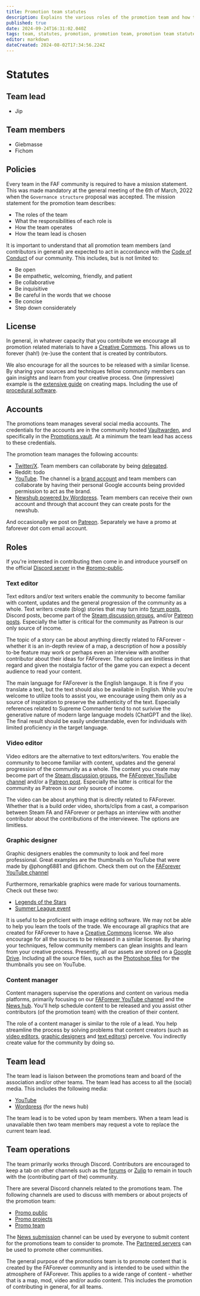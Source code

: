 ```yaml
---
title: Promotion team statutes
description: Explains the various roles of the promotion team and how the team is organized.
published: true
date: 2024-09-24T16:31:02.040Z
tags: team, statutes, promotion, promotion team, promotion team statutes, promo team, promo team statutes, promo, youtube
editor: markdown
dateCreated: 2024-08-02T17:34:56.224Z
---
```


# Statutes

## Team lead

  - Jip
  
## Team members

  - Giebmasse
  - Fichom

## Policies

Every team in the FAF community is required to have a mission statement. This was made mandatory at the general meeting of the 6th of March, 2022 when the `Governance structure` proposal was accepted. The mission statement for the promotion team describes:

 - The roles of the team
 - What the responsibilities of each role is
 - How the team operates
 - How the team lead is chosen

It is important to understand that all promotion team members (and contributors in general) are expected to act in accordance with the [Code of Conduct](https://forum.faforever.com/topic/2051/faf-code-of-conduct/1) of our community. This includes, but is not limited to:

 - Be open
 - Be empathetic, welcoming, friendly, and patient
 - Be collaborative
 - Be inquisitive
 - Be careful in the words that we choose
 - Be concise
 - Step down considerately
 
## License
 
In general, in whatever capacity that you contribute we encourage all promotion related materials to have a [Creative Commons](https://creativecommons.org/licenses/). This allows us to forever (hah!) (re-)use the content that is created by contributors. 

We also encourage for all the sources to be released with a similar license. By sharing your sources and techniques fellow community members can gain insights and learn from your creative process. One (impressive) example is the [extensive guide](https://wiki.faforever.com/en/Development/Mapping) on creating maps. Including the use of [procedural software](https://wiki.faforever.com/en/Development/Mapping/Gaea).

## Accounts

The promotions team manages several social media accounts. The credentials for the accounts are in the community hosted [Vaultwarden](https://vaultwarden.faforever.com/), and specifically in the [Promotions vault](https://vaultwarden.faforever.com/#/organizations/5613e6ab-643a-47a8-beae-b86c01c58e70). At a minimum the team lead has access to these credentials. 

The promotion team manages the following accounts:

- [Twitter/X](https://x.com/FAFOfficial_). Team members can collaborate by being [delegated](https://help.x.com/en/managing-your-account/how-to-use-the-delegate-feature).
- Reddit: todo
- [YouTube](https://www.youtube.com/@ForgedAllianceForever). The channel is a [brand account](https://support.google.com/youtube/answer/7001996) and team members can collaborate by having their personal Google accounts being provided permission to act as the brand.
- [Newshub powered by Wordpress](https://direct.faforever.com/wp-login.php). Team members can receive their own account and through that account they can create posts for the newshub.

And occasionally we post on [Patreon](https://www.patreon.com/faf). Separately we have a promo at faforever dot com email account. 

## Roles

If you're interested in contributing then come in and introduce yourself on the official [Discord server](https://discord.gg/DCNr4cvejN) in the [#promo-public](https://discord.gg/DCNr4cvejN).

### Text editor

Text editors and/or text writers enable the community to become familiar with content, updates and the general progression of the community as a whole. Text writers create (blog) stories that may turn into [forum posts](https://forum.faforever.com/category/3/blogs), Discord posts, become part of the [Steam discussion groups](https://steamcommunity.com/app/9420/discussions/), and/or [Patreon posts](https://www.patreon.com/faf). Especially the latter is critical for the community as Patreon is our only source of income.

The topic of a story can be about anything directly related to FAForever - whether it is an in-depth review of a map, a description of how a possibly to-be feature may work or perhaps even an interview with another contributor about their ideas for FAForever. The options are limitless in that regard and given the nostalgia factor of the game you can expect a decent audience to read your content.

The main language for FAForever is the English langauge. It is fine if you translate a text, but the text should also be available in English. While you're welcome to utilize tools to assist you, we encourage using them only as a source of inspiration to preserve the authenticity of the text. Especially references related to Supreme Commander tend to not surivive the generative nature of modern large language models (ChatGPT and the like). The final result should be easily understandable, even for individuals with limited proficiency in the target language.

### Video editor

Video editors are the alternative to text editors/writers. You enable the community to become familiar with content, updates and the general progression of the community as a whole. The content you create may become part of the [Steam discussion groups](https://steamcommunity.com/app/9420/discussions/), the [FAForever YouTube channel](https://www.youtube.com/@ForgedAllianceForever) and/or a [Patreon post](https://www.patreon.com/faf). Especially the latter is critical for the community as Patreon is our only source of income.

The video can be about anything that is directly related to FAForever. Whether that is a build order video, shorts/clips from a cast, a comparison between Steam FA and FAForever or perhaps an interview with another contributor about the contributions of the interviewee. The options are limitless.

### Graphic designer

Graphic designers enables the community to look and feel more professional. Great examples are the thumbnails on YouTube that were made by @phong6881 and @fichom. Check them out on the [FAForever YouTube channel](https://www.youtube.com/@ForgedAllianceForever/playlists)

Furthermore, remarkable graphics were made for various tournaments. Check out these two:

- [Legends of the Stars](https://forum.faforever.com/topic/5302/2022-legend-of-the-stars-world-championship-playoffs)
- [Summer League event](https://forum.faforever.com/topic/6217/summer-league-2023-event)

It is useful to be proficient with image editing software. We may not be able to help you learn the tools of the trade. We encourage all graphics that are created for FAForever to have a [Creative Commons](https://creativecommons.org/licenses/) license. We also encourage for all the sources to be released in a similar license. By sharing your techniques, fellow community members can glean insights and learn from your creative process. Presently, all our assets are stored on a [Google Drive](https://drive.google.com/drive/folders/1yOx6GB6ERi6eKZEsEQGytPboVdfWm_K6). Including all the source files, such as the [Photoshop files](https://drive.google.com/drive/folders/1qMxUdCkOAbprLBMRUP_B6xqi_odUZPnD) for the thumbnails you see on YouTube.

### Content manager

Content managers supervise the operations and content on various media platforms, primarily focusing on our [FAForever YouTube channel](https://www.youtube.com/@ForgedAllianceForever) and the [News hub](https://www.faforever.com/news). You'll help schedule content to be released and you assist other contributors (of the promotion team) with the creation of their content.

The role of a content manager is similar to the role of a lead. You help streamline the process by solving problems that content creators (such as [video editors](), [graphic designers]() and [text editors]()) perceive. You indirectly create value for the community by doing so.

## Team lead

The team lead is liaison between the promotions team and board of the association and/or other teams. The team lead has access to all the (social) media. This includes the following media:

- [YouTube](https://www.youtube.com/c/ForgedAllianceForever)
- [Wordpress](https://direct.faforever.com/wp-login.php) (for the news hub)

The team lead is to be voted upon by team members. When a team lead is unavailable then two team members may request a vote to replace the current team lead. 

## Team operations

The team primarily works through Discord. Contributors are encouraged to keep a tab on other channels such as the [forums](https://forum.faforever.com/) or [Zulip](https://faforever.zulipchat.com/) to remain in touch with the (contributing part of the) community.

There are several Discord channels related to the promotions team. The following channels are used to discuss with members or about projects of the promotion team:

- [Promo public](https://discord.gg/DCNr4cvejN)
- [Promo projects](https://discord.gg/PKSXDdsNJD)
- [Promo team](https://discord.gg/8Ja3TBXGx2)

The [News submission](https://discord.gg/fNCdNBGKcP) channel can be used by everyone to submit content for the promotions team to consider to promote. The [Partnered servers](https://discord.gg/WYYTE8uKs5) can be used to promote other communities.

The general purpose of the promotions team is to promote content that is created by the FAForever community and is intended to be used within the atmosphere of FAForever. This applies to a wide range of content - whether that is a map, mod, video and/or audio content. This includes the promotion of contributing in general, for all teams.

<!-- 
#### Team Leader
- The team leader is the liaison with the Association Board and other FAF Teams
- The team leader is to be voted upon by team members
- If the team leader is no longer fit for the position a minimum of two team members may request that a vote be cast to replace the current team leader. This can not be used within a 6-month window of the last request to vote on a new team leader.
- The team leader has the final say on the content of the NewsHub
- The team leader has the final say on the content on official social media channels, including Patreon
- The team leader has the final say on the content on the website
#### Team membership
- Anyone interested can apply by messaging the team leader and are encouraged to specify how they want to help.
- Applicants are to be then discussed with the team and voted upon on. A majority is needed to be approved to the team with the team leader being the tiebreaker vote
- Team members may be removed at any time due to inactivity or if the member is no longer suitable for their position by a Majority Vote of the whole team.

#### Team Responsibilities
- Create a steady flow of content for the NewsHub whether that is weekly, bi-weekly or monthly.
- Maintain a steady flow of content on the FAF YouTube this can be Weekly, Bi-weekly or Monthly
- Maintain the FAForever.com website with up-to-date information (Tutorials/guides, patch notes, new features etc.)
- Look for new ways to promote FAF (on and off the platform)
- Communicate with other communities for opportunities of collaborating (Tournaments)
- Focus on the onboarding of new players to faf (from account creation to first game)
- Promote community-made content (maps, mods etc)
- Promote all official FAF tournament (Organised via the Tournaments Team)
- Update Patreon bi-monthly with written post or YouTube video's
- Maintain Social Media Platforms with updated not limited to Facebook, Twitter, Reddit 

-->

